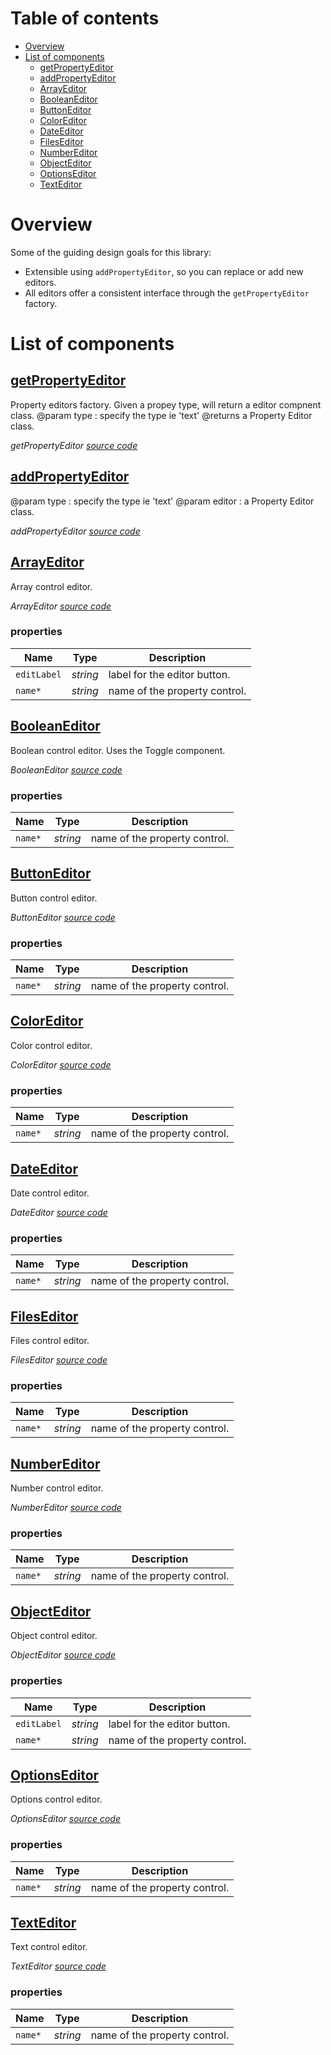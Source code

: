 # Table of contents

-   [Overview](#overview)
-   [List of components](#list-of-components)
    -   [<ins>getPropertyEditor</ins>](#insgetpropertyeditorins)
    -   [<ins>addPropertyEditor</ins>](#insaddpropertyeditorins)
    -   [<ins>ArrayEditor</ins>](#insarrayeditorins)
    -   [<ins>BooleanEditor</ins>](#insbooleaneditorins)
    -   [<ins>ButtonEditor</ins>](#insbuttoneditorins)
    -   [<ins>ColorEditor</ins>](#inscoloreditorins)
    -   [<ins>DateEditor</ins>](#insdateeditorins)
    -   [<ins>FilesEditor</ins>](#insfileseditorins)
    -   [<ins>NumberEditor</ins>](#insnumbereditorins)
    -   [<ins>ObjectEditor</ins>](#insobjecteditorins)
    -   [<ins>OptionsEditor</ins>](#insoptionseditorins)
    -   [<ins>TextEditor</ins>](#instexteditorins)

# Overview

Some of the guiding design goals for this library:

-   Extensible using `addPropertyEditor`, so you can replace or add new editors.
-   All editors offer a consistent interface through the `getPropertyEditor` factory.

# List of components

<react-docgen-typescript path="./src" exclude="index.ts,.stories.tsx$,CheckboxEditor.tsx,RadiosEditor.tsx" />

<!-- START-REACT-DOCGEN-TYPESCRIPT -->

## <ins>getPropertyEditor</ins>

Property editors factory. Given a propey type, will return a editor compnent class.
@param type : specify the type ie 'text'
@returns a Property Editor class.

_getPropertyEditor [source code](https://github.com/ccontrols/component-controls/tree/master/core/specification/src/prop-factory.ts)_

## <ins>addPropertyEditor</ins>

@param type : specify the type ie 'text'
@param editor : a Property Editor class.

_addPropertyEditor [source code](https://github.com/ccontrols/component-controls/tree/master/core/specification/src/prop-factory.ts)_

## <ins>ArrayEditor</ins>

Array control editor.

_ArrayEditor [source code](https://github.com/ccontrols/component-controls/tree/master/core/specification/src/ArrayEditor/ArrayEditor.tsx)_

### properties

| Name        | Type     | Description                   |
| ----------- | -------- | ----------------------------- |
| `editLabel` | _string_ | label for the editor button.  |
| `name*`     | _string_ | name of the property control. |

## <ins>BooleanEditor</ins>

Boolean control editor. Uses the Toggle component.

_BooleanEditor [source code](https://github.com/ccontrols/component-controls/tree/master/core/specification/src/BooleanEditor/BooleanEditor.tsx)_

### properties

| Name    | Type     | Description                   |
| ------- | -------- | ----------------------------- |
| `name*` | _string_ | name of the property control. |

## <ins>ButtonEditor</ins>

Button control editor.

_ButtonEditor [source code](https://github.com/ccontrols/component-controls/tree/master/core/specification/src/ButtonEditor/ButtonEditor.tsx)_

### properties

| Name    | Type     | Description                   |
| ------- | -------- | ----------------------------- |
| `name*` | _string_ | name of the property control. |

## <ins>ColorEditor</ins>

Color control editor.

_ColorEditor [source code](https://github.com/ccontrols/component-controls/tree/master/core/specification/src/ColorEditor/ColorEditor.tsx)_

### properties

| Name    | Type     | Description                   |
| ------- | -------- | ----------------------------- |
| `name*` | _string_ | name of the property control. |

## <ins>DateEditor</ins>

Date control editor.

_DateEditor [source code](https://github.com/ccontrols/component-controls/tree/master/core/specification/src/DateEditor/DateEditor.tsx)_

### properties

| Name    | Type     | Description                   |
| ------- | -------- | ----------------------------- |
| `name*` | _string_ | name of the property control. |

## <ins>FilesEditor</ins>

Files control editor.

_FilesEditor [source code](https://github.com/ccontrols/component-controls/tree/master/core/specification/src/FilesEditor/FilesEditor.tsx)_

### properties

| Name    | Type     | Description                   |
| ------- | -------- | ----------------------------- |
| `name*` | _string_ | name of the property control. |

## <ins>NumberEditor</ins>

Number control editor.

_NumberEditor [source code](https://github.com/ccontrols/component-controls/tree/master/core/specification/src/NumberEditor/NumberEditor.tsx)_

### properties

| Name    | Type     | Description                   |
| ------- | -------- | ----------------------------- |
| `name*` | _string_ | name of the property control. |

## <ins>ObjectEditor</ins>

Object control editor.

_ObjectEditor [source code](https://github.com/ccontrols/component-controls/tree/master/core/specification/src/ObjectEditor/ObjectEditor.tsx)_

### properties

| Name        | Type     | Description                   |
| ----------- | -------- | ----------------------------- |
| `editLabel` | _string_ | label for the editor button.  |
| `name*`     | _string_ | name of the property control. |

## <ins>OptionsEditor</ins>

Options control editor.

_OptionsEditor [source code](https://github.com/ccontrols/component-controls/tree/master/core/specification/src/OptionsEditor/OptionsEditor.tsx)_

### properties

| Name    | Type     | Description                   |
| ------- | -------- | ----------------------------- |
| `name*` | _string_ | name of the property control. |

## <ins>TextEditor</ins>

Text control editor.

_TextEditor [source code](https://github.com/ccontrols/component-controls/tree/master/core/specification/src/TextEditor/TextEditor.tsx)_

### properties

| Name    | Type     | Description                   |
| ------- | -------- | ----------------------------- |
| `name*` | _string_ | name of the property control. |

<!-- END-REACT-DOCGEN-TYPESCRIPT -->
